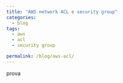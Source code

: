 ```yaml
---
title: "AWS network ACL e security group"
categories:
  - blog
tags:
  - aws
  - acl
  - security group

permalink: /blog/aws-acl/
---
```

prova  
